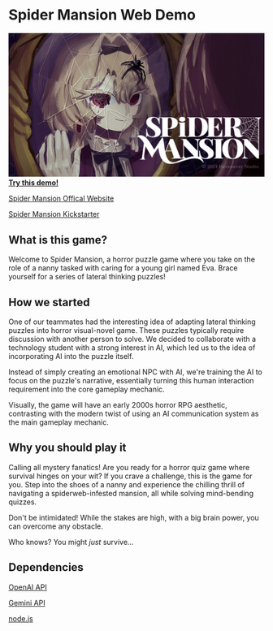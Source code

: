 # Spider Mansion Web Demo

![Spider Mansion banner](/assets/readme-img/Banner.jpg)
[**Try this demo!**](https://spider-mansion-web-demo.onrender.com/)

[Spider Mansion Offical Website](https://spidermansion.cargo.site/)

[Spider Mansion Kickstarter](https://www.kickstarter.com/projects/havenever/spider-mansion)

## What is this game?

Welcome to Spider Mansion, a horror puzzle game where you take on the role of a
nanny tasked with caring for a young girl named Eva. Brace yourself for a series
of lateral thinking puzzles!

## How we started

One of our teammates had the interesting idea of adapting lateral thinking
puzzles into horror visual-novel game. These puzzles typically require
discussion with another person to solve. We decided to collaborate with a
technology student with a strong interest in AI, which led us to the idea of
incorporating AI into the puzzle itself.

Instead of simply creating an emotional NPC with AI, we're training the AI to
focus on the puzzle's narrative, essentially turning this human interaction
requirement into the core gameplay mechanic.

Visually, the game will have an early 2000s horror RPG aesthetic, contrasting
with the modern twist of using an AI communication system as the main gameplay
mechanic.

## Why you should play it

Calling all mystery fanatics! Are you ready for a horror quiz game where
survival hinges on your wit? If you crave a challenge, this is the game for you.
Step into the shoes of a nanny and experience the chilling thrill of navigating
a spiderweb-infested mansion, all while solving mind-bending quizzes.

Don't be intimidated! While the stakes are high, with a big brain power, you can
overcome any obstacle.

Who knows? You might _just_ survive...

## Dependencies

[OpenAI API](https://platform.openai.com/docs/introduction)

[Gemini API](https://ai.google.dev/)

[node.js](https://nodejs.org/)
